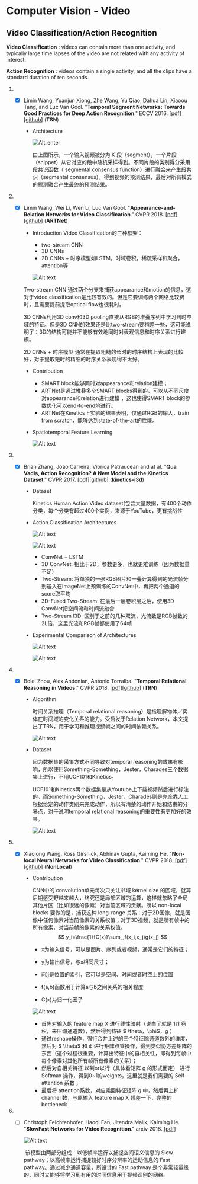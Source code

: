 # Computer Vision - Video

## Video Classification/Action Recognition

**Video Classification** : videos can contain more than one activity, and typically large time lapses of the video are not related with any activity of interest.

**Action Recognition** : videos contain a single activity, and all the clips have a standard duration of ten seconds.

1. - [x] Limin Wang, Yuanjun Xiong, Zhe Wang, Yu Qiao, Dahua Lin, Xiaoou Tang, and Luc Van Gool. "**Temporal Segment Networks: Towards Good Practices for Deep Action Recognition**." ECCV 2016. [[pdf]](https://arxiv.org/abs/1608.00859)[[github]](https://github.com/yjxiong/temporal-segment-networks) (**TSN**)

     * Architecture

       ![Alt_enter](assets/TSN.png)

       由上图所示，一个输入视频被分为 K 段（segment），一个片段（snippet）从它对应的段中随机采样得到。不同片段的类别得分采用段共识函数（ segmental consensus function）进行融合来产生段共识（segmental consensus），得到视频的预测结果，最后对所有模式的预测融合产生最终的预测结果。


1. - [x] Limin Wang, Wei Li, Wen Li, Luc Van Gool. "**Appearance-and-Relation Networks for Video Classification**." CVPR 2018. [[pdf]](https://arxiv.org/abs/1711.09125)[[github]](https://github.com/wanglimin/ARTNet) (**ARTNet**)

     + Introduction
     Video Classification的三种框架：
        * two-stream CNN 
        * 3D CNNs 
        * 2D CNNs + 时序模型如LSTM，时域卷积，稀疏采样和聚合，attention等
       
        ![Alt text](assets/ARN.png)

     Two-stream CNN 通过两个分支来捕获appearance和motion的信息，这对于video classification是比较有效的。但是它要训练两个网络比较费时，且需要提前提取optical flow也很耗时。

     3D CNNs利用3D conv和3D pooling直接从RGB的堆叠序列中学习到时空域的特征。但是3D CNN的效果还是比two-stream要稍差一些，这可能说明了：3D的结构可能并不能够有效地同时对表观信息和时序关系进行建模。

     2D CNNs + 时序模型 通常在提取粗糙的长时的时序结构上表现的比较好，对于提取短时的精细的时序关系表现得不太好。

     + Contribution
        * SMART block能够同时对appearance和relation建模；
        * ARTNet是通过堆叠多个SMART blocks得到的，可以从不同尺度对appearance和relation进行建模 ，这也使得SMART block的参数优化可以end-to-end地进行。
        * ARTNet在Kinetics上实验的结果表明，仅通过RGB的输入，train from scratch，能够达到state-of-the-art的性能。

     + Spatiotemporal Feature Learning

        ![Alt text](assets/ARN_blocks.png)


1. - [x] Brian Zhang, Joao Carreira, Viorica Patraucean and at al. "**Qua Vadis, Action Recognition? A New Model and the Kinetics Dataset**." CVPR 2017. [[pdf]](https://arxiv.org/abs/1705.077509)[[github]](https://github.com/deepmind/kinetics-i3d/) (**kinetics-i3d**)

     + Dataset

        Kinetics Human Action Video dataset(包含大量数据，有400个动作分类，每个分类有超过400个实例，来源于YouTube，更有挑战性

     + Action Classification Architectures      

        ![Alt text](assets/I3D.png)

        ![Alt text](assets/I3D_models.png)

        * ConvNet + LSTM
        * 3D ConvNet: 相比于2D，参数更多，也就更难训练（因为数据量不足）
        * Two-Stream: 将单独的一张RGB图片和一叠计算得到的光流帧分别送入在ImageNet上预训练的ConvNet中，再把两个通道的score取平均
        * 3D-Fused Two-Stream: 在最后一层卷积层之后，使用3D ConvNet把空间流和时间流融合
        * Two-Stream I3D: 区别于之前的几种双流，光流数是RGB帧数的2L倍，这里光流和RGB帧都使用了64帧

     + Experimental Comparison of Architectures

        ![Alt text](assets/I3D_result1.png)

        ![Alt text](assets/I3D_result2.png)

1. - [x] Bolei Zhou, Alex Andonian, Antonio Torralba. "**Temporal Relational Reasoning in Videos**." CVPR 2018. [[pdf]](https://arxiv.org/abs/1711.08496v1)[[github]](https://github.com/metalbubble/TRN-pytorch) (**TRN**)

     + Algorithm

        时间关系推理（Temporal relational reasoning）是指理解物体／实体在时间域的变化关系的能力。受启发于Relation Network，本文提出了TRN，用于学习和推理视频帧之间的时间依赖关系。

        ![Alt text](assets/TRN.png)

     + Dataset

       因为数据集的采集方式不同导致对temporal reasoning的效果有影响，所以使用Something-Something，Jester，Charades三个数据集上进行，不用UCF101和Kinetics。

       UCF101和Kinetics两个数据集是从Youtube上下载视频然后进行标注的。而Something-Something，Jester，Charades则是完全靠人工根据给定的动作类别来完成动作，所以有清楚的动作开始和结束的分界点，对于说明temporal relational reasoning的重要性有更加好的效果。

       ![Alt text](assets/TRN_dataset.png)

1. - [x] Xiaolong Wang, Ross Girshick, Abhinav Gupta, Kaiming He. "**Non-local Neural Networks for Video Classification**." CVPR 2018. [[pdf]](https://arxiv.org/abs/1711.07971v1)[[github]](https://github.com/facebookresearch/video-nonlocal-net) (**NonLocal**)

      + Contribution

        CNN中的 convolution单元每次只关注邻域 kernel size 的区域，就算后期感受野越来越大，终究还是局部区域的运算，这样就忽略了全局其他片区（比如很远的像素）对当前区域的贡献。所以 non-local blocks 要做的是，捕获这种 long-range 关系：对于2D图像，就是图像中任何像素对当前像素的关系权值；对于3D视频，就是所有帧中的所有像素，对当前帧的像素的关系权值。
        $$
        y_i=\frac{1}{C(x)}\sum_jf(x_i,x_j)g(x_j)
        $$

        * x为输入信号，可以是图片、序列或者视频，通常是它们的特征；

        * y为输出信号，与x相同尺寸；

        * i和j是位置的索引，它可以是空间、时间或者时空上的位置

        * f(a,b)函数用于计算a与b之间关系的相关程度

        * C(x)为归一化因子

        ![Alt text](assets/NonLocal.png)

        * 首先对输入的 feature map X 进行线性映射（说白了就是 1*1*1 卷积，来压缩通道数），然后得到特征 $ \theta$，$\phi$，g；
        * 通过reshape操作，强行合并上述的三个特征除通道数外的维度，然后对 $ \theta$ 和 $\phi$  进行矩阵点乘操作，得到类似协方差矩阵的东西（这个过程很重要，计算出特征中的自相关性，即得到每帧中每个像素对其他所有帧所有像素的关系）；
        * 然后对自相关特征 以列or以行（具体看矩阵 g 的形式而定） 进行 Softmax 操作，得到0~1的weights，这里就是我们需要的 Self-attention 系数；
        * 最后将 attention系数，对应乘回特征矩阵 g 中，然后再上扩 channel 数，与原输入 feature map X 残差一下，完整的 bottleneck

1. - [ ] Christoph Feichtenhofer, Haoqi Fan, Jitendra Malik, Kaiming He. "**SlowFast Networks for Video Recognition**." arxiv 2018. [[pdf]](**SlowFastNet**)

     ![Alt text](assets/SlowFastNet.png)

     ​        该模型由两部分组成：以低帧率运行以捕捉空间语义信息的 Slow pathway；以高帧率运行捕捉较好时序分辨率的运动信息的 Fast pathway。通过减少通道容量，所设计的 Fast pathway 是个非常轻量级的、同时又能够将学习到有用的时间信息用于视频识别的网络。